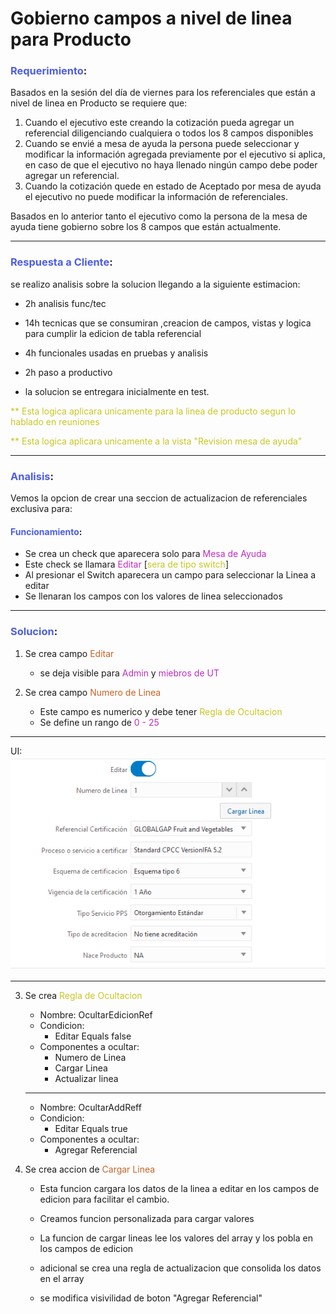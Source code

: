 <style>
Variable { color: #c76224 }
Rule { color: #bf2bc4 }
Important { color: #c7c724 }
Til { color: #4d5de3 }
</style>
# Gobierno campos a nivel de linea para Producto
### <Til>Requerimiento</Til>:
Basados en la sesión del día de viernes para los referenciales que están a nivel de linea en Producto se requiere que:

1. Cuando el ejecutivo este creando la cotización pueda agregar un referencial diligenciando cualquiera o todos los 8 campos disponibles
2. Cuando se envié a mesa de ayuda la persona puede seleccionar y modificar la información agregada previamente por el ejecutivo si aplica, en caso de que el ejecutivo no haya llenado ningún campo debe poder agregar un referencial.
3. Cuando la cotización quede en estado de Aceptado por mesa de ayuda el ejecutivo no puede modificar la información de referenciales.

Basados en lo anterior tanto el ejecutivo como la persona de la mesa de ayuda tiene gobierno sobre los 8 campos que están actualmente.
___________________
### <Til>Respuesta a Cliente</Til>:
se realizo analisis sobre la solucion llegando a la siguiente estimacion:

* 2h analisis func/tec
* 14h tecnicas que se consumiran ,creacion de campos, vistas y logica para cumplir la edicion de tabla referencial
* 4h funcionales usadas en pruebas y analisis  
* 2h paso a productivo

* la solucion se entregara inicialmente en test.

<Important>** Esta logica aplicara unicamente para la linea de producto segun lo hablado en reuniones

<Important>** Esta logica aplicara unicamente a la vista "Revision mesa de ayuda"

_______________________
### <Til>Analisis</Til>:
Vemos la opcion de crear una seccion de actualizacion de referenciales exclusiva para:

#### <Til>Funcionamiento</Til>:
* Se crea un check que aparecera solo para <Rule>Mesa de Ayuda</Rule>
* Este check se llamara <Rule>Editar</Rule> [<Important>sera de tipo switch</Important>]
* Al presionar el Switch aparecera un campo para seleccionar la Linea a editar
* Se llenaran los campos con los valores de linea seleccionados 


____________________
### <Til>Solucion</Til>:
1. Se crea campo <Variable>Editar</Variable>
    * se deja visible para <Rule>Admin</Rule> y <Rule>miebros de UT</Rule>

2. Se crea campo <Variable>Numero de Linea</Variable>
    * Este campo es numerico y debe tener <Important>Regla de Ocultacion</Important>
    * Se define un rango de <Rule>0 - 25</Rule>

____________
UI:
![Campos de solucion](camposSolucion.png)
____________
3. Se crea <Important>Regla de Ocultacion</Important>

    *   Nombre: OcultarEdicionRef
    *   Condicion: 
        *   Editar Equals false    
    *   Componentes a ocultar:
        *   Numero de Linea
        *   Cargar Linea
        *   Actualizar linea
    _________
    
    *   Nombre: OcultarAddReff
    *   Condicion: 
        *   Editar Equals true    
    *   Componentes a ocultar:
        *   Agregar Referencial
    
4. Se crea accion de <Variable>Cargar Linea</Variable>
    *   Esta funcion cargara los datos de la linea a editar en los campos de edicion  para facilitar el cambio.
    *   Creamos funcion personalizada para cargar valores
    *   La funcion de cargar lineas lee los valores del array y los pobla en los campos de edicion

    *   adicional se crea una regla de actualizacion que consolida los datos en el array
    *   se modifica visivilidad de boton "Agregar Referencial"